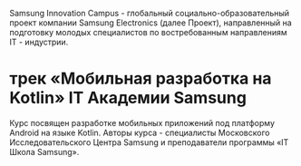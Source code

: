 
Samsung Innovation Campus - глобальный социально-образовательный проект
компании Samsung Electronics (далее Проект), направленный на подготовку молодых
специалистов по востребованным направлениям IT - индустрии.

# трек «Мобильная разработка на Kotlin» IT Академии Samsung

Курс посвящен разработке мобильных приложений под платформу Android на языке
Kotlin. Авторы курса - специалисты Московского Исследовательского Центра Samsung
и преподаватели программы «IT Школа Samsung».


